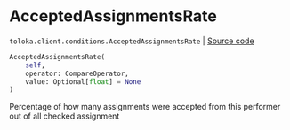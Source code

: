 # AcceptedAssignmentsRate
`toloka.client.conditions.AcceptedAssignmentsRate` | [Source code](https://github.com/Toloka/toloka-kit/blob/v0.1.24/src/client/conditions.py#L94)

```python
AcceptedAssignmentsRate(
    self,
    operator: CompareOperator,
    value: Optional[float] = None
)
```

Percentage of how many assignments were accepted from this performer out of all checked assignment

